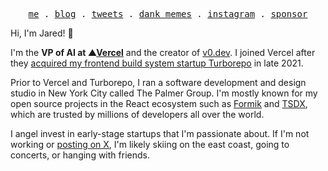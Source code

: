 <p align="center">
  <samp>
    <a href="https://jaredpalmer.com">me</a> .
    <a href="https://jaredpalmer.com/blog">blog</a> .    
    <a href="https://twitter.com/jaredpalmer">tweets</a> .
    <a href="https://twitter.com/search?q=(from%3Ajaredpalmer)%20min_faves%3A800&src=typed_query">dank memes</a> .
    <a href="https://instagram.com/jaredpalmer">instagram</a> .
    <a href="https://github.com/sponsors/jaredpalmer">sponsor</a>
  </samp>
</p>


Hi, I'm Jared! 👋

I'm the **VP of AI at ▲[Vercel](https://vercel.com)** and the creator of [v0.dev](https://v0.dev). I joined Vercel after they [acquired my frontend build system startup Turborepo](https://techcrunch.com/2021/12/09/vercel-acquires-turborepo/) in late 2021. 

Prior to Vercel and Turborepo, I ran a software development and design studio in New York City called The Palmer Group. I'm mostly known for my open source projects in the React ecosystem such as [Formik](https://github.com/jaredpalmer/formik) and [TSDX](https://github.com/jaredpalmer/tsdx), which are trusted by millions of developers all over the world. 

I angel invest in early-stage startups that I'm passionate about. If I'm not working or [posting on X](https://x.com/jaredpalmer), I'm likely skiing on the east coast, going to concerts, or hanging with friends.

